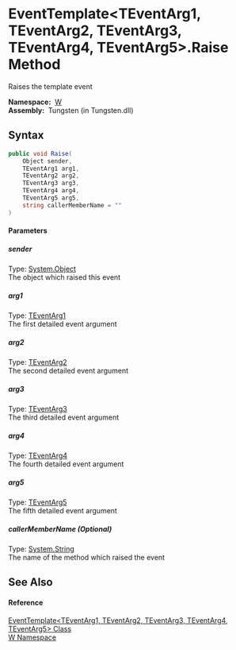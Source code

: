 EventTemplate&lt;TEventArg1, TEventArg2, TEventArg3, TEventArg4, TEventArg5>.Raise Method
=========================================================================================
   Raises the template event

  **Namespace:**  [W][1]  
  **Assembly:**  Tungsten (in Tungsten.dll)

Syntax
------

```csharp
public void Raise(
	Object sender,
	TEventArg1 arg1,
	TEventArg2 arg2,
	TEventArg3 arg3,
	TEventArg4 arg4,
	TEventArg5 arg5,
	string callerMemberName = ""
)
```

#### Parameters

##### *sender*
Type: [System.Object][2]  
The object which raised this event

##### *arg1*
Type: [TEventArg1][3]  
The first detailed event argument

##### *arg2*
Type: [TEventArg2][3]  
The second detailed event argument

##### *arg3*
Type: [TEventArg3][3]  
The third detailed event argument

##### *arg4*
Type: [TEventArg4][3]  
The fourth detailed event argument

##### *arg5*
Type: [TEventArg5][3]  
The fifth detailed event argument

##### *callerMemberName* (Optional)
Type: [System.String][4]  
The name of the method which raised the event


See Also
--------

#### Reference
[EventTemplate&lt;TEventArg1, TEventArg2, TEventArg3, TEventArg4, TEventArg5> Class][3]  
[W Namespace][1]  

[1]: ../README.md
[2]: http://msdn.microsoft.com/en-us/library/e5kfa45b
[3]: README.md
[4]: http://msdn.microsoft.com/en-us/library/s1wwdcbf
